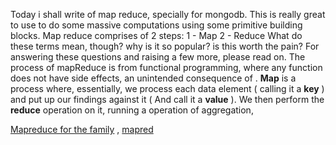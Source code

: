 Today i shall write of map reduce, specially for mongodb.
This is really great to use to do some massive computations using some primitive building blocks.
Map reduce comprises of 2 steps:
  1  - Map 
  2  - Reduce
What do these terms mean, though? why is it so popular? is this worth the pain? For answering these questions and raising a few more, please read on.
The process of mapReduce is from functional programming, where any function does not have side effects, an unintended consequence of . 
**Map** is a process where, essentially, we process each data element ( calling it a **key** ) and put up our findings against it ( And call it a **value** ). 
We then perform the **reduce** operation on it, running a operation of aggregation, 

[Mapreduce for the family](https://webofdata.wordpress.com/2012/11/05/mapreduce-for-kids/) , [mapred](https://www.joelonsoftware.com/2006/08/01/can-your-programming-language-do-this/)
<!--stackedit_data:
eyJoaXN0b3J5IjpbLTk0Mzc4MTY0OSwtMTc0MjYwOTIyOSwtMT
I0Mjk5MDE2Nl19
-->